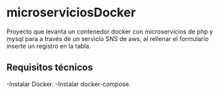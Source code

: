 # microserviciosDocker
Proyecto que levanta un contenedor docker con microservicios de php y mysql para a través de un servicio SNS de aws, al rellenar el formulario inserte un registro en la tabla.
## Requisitos técnicos
-Instalar Docker.
-Instalar docker-compose.
